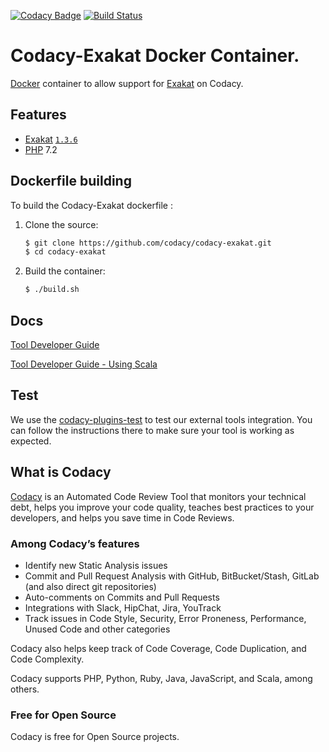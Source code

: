 [![Codacy Badge](https://api.codacy.com/project/badge/Grade/297acbe7174e492c921cc7ae20194e93)](https://www.codacy.com/project/Codacy/codacy-exakat/dashboard?utm_source=github.com&amp;utm_medium=referral&amp;utm_content=codacy/codacy-exakat&amp;utm_campaign=Badge_Grade_Dashboard) 
[![Build Status](https://circleci.com/gh/codacy/codacy-exakat.svg?style=shield&circle-token=:circle-token)](https://circleci.com/gh/codacy/codacy-exakat)

# Codacy-Exakat Docker Container.

[Docker](https://www.docker.com) container to allow support for [Exakat](https://www.exakat.io/) on Codacy.

## Features

* [Exakat](https://www.exakat.io/) [`1.3.6`](https://github.com/exakat/exakat.git)
* [PHP](https://php.net) 7.2

## Dockerfile building

To build the Codacy-Exakat dockerfile : 

1. Clone the source:

    ``` sh
	$ git clone https://github.com/codacy/codacy-exakat.git
	$ cd codacy-exakat
    ```

2. Build the container:

    ``` sh
    $ ./build.sh
    ```

## Docs

[Tool Developer Guide](https://support.codacy.com/hc/en-us/articles/207994725-Tool-Developer-Guide)

[Tool Developer Guide - Using Scala](https://support.codacy.com/hc/en-us/articles/207280379-Tool-Developer-Guide-Using-Scala)

## Test

We use the [codacy-plugins-test](https://github.com/codacy/codacy-plugins-test) to test our external tools integration.
You can follow the instructions there to make sure your tool is working as expected.

## What is Codacy

[Codacy](https://www.codacy.com/) is an Automated Code Review Tool that monitors your technical debt, helps you improve your code quality, teaches best practices to your developers, and helps you save time in Code Reviews.

### Among Codacy’s features

- Identify new Static Analysis issues
- Commit and Pull Request Analysis with GitHub, BitBucket/Stash, GitLab (and also direct git repositories)
- Auto-comments on Commits and Pull Requests
- Integrations with Slack, HipChat, Jira, YouTrack
- Track issues in Code Style, Security, Error Proneness, Performance, Unused Code and other categories

Codacy also helps keep track of Code Coverage, Code Duplication, and Code Complexity.

Codacy supports PHP, Python, Ruby, Java, JavaScript, and Scala, among others.

### Free for Open Source

Codacy is free for Open Source projects.